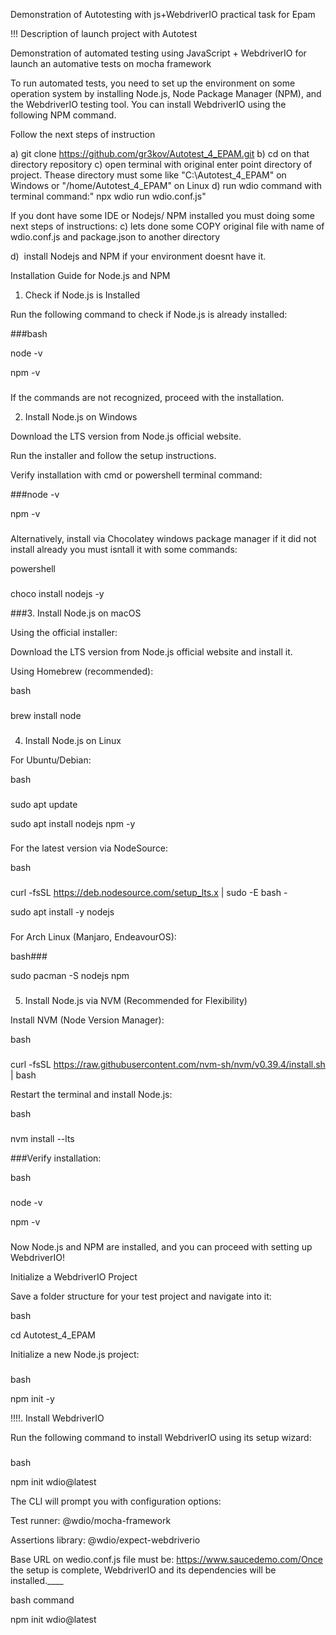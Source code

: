 Demonstration of Autotesting with js+WebdriverIO practical task for Epam


!!!
Description of launch project with Autotest

Demonstration of automated testing using JavaScript + WebdriverIO for launch an automative tests on mocha framework

To run automated tests, you need to set up the environment on some operation system by installing Node.js, Node Package Manager (NPM), and the WebdriverIO testing tool. You can install WebdriverIO using the following NPM command.

Follow the next steps of instruction

a) git clone https://github.com/gr3kov/Autotest_4_EPAM.git
b) cd on that directory repository
c) open terminal with original enter point directory of project. Thease directory must some like 
"C:\Autotest_4_EPAM" on Windows or "/home/Autotest_4_EPAM" on Linux
d) run wdio command with terminal command:" npx wdio run wdio.conf.js"

If you dont have some IDE or Nodejs/ NPM installed 
you must doing some next steps of instructions:
c) lets done some COPY original file with name of wdio.conf.js and package.json to another directory

d)  install Nodejs and NPM if your environment doesnt have it.

Installation Guide for Node.js and NPM  


1. Check if Node.js is Installed  

Run the following command to check if Node.js is already installed:  

###bash

node -v

npm -v

###

If the commands are not recognized, proceed with the installation.


2. Install Node.js on Windows

Download the LTS version from Node.js official website.

Run the installer and follow the setup instructions.

Verify installation with cmd or powershell terminal command:

###node -v

npm -v

###

Alternatively, install via Chocolatey windows package manager if it did not install already you must isntall it with some commands:



powershell

###

choco install nodejs -y

###3. Install Node.js on macOS

Using the official installer:



Download the LTS version from Node.js official website and install it.

Using Homebrew (recommended):



bash

###

brew install node

###

4. Install Node.js on Linux

For Ubuntu/Debian:



bash

###

sudo apt update

sudo apt install nodejs npm -y



###

For the latest version via NodeSource:



bash

###

curl -fsSL https://deb.nodesource.com/setup_lts.x | sudo -E bash -

sudo apt install -y nodejs

###



For Arch Linux (Manjaro, EndeavourOS):



bash###

sudo pacman -S nodejs npm

###



5. Install Node.js via NVM (Recommended for Flexibility)

Install NVM (Node Version Manager):

bash

###

curl -fsSL https://raw.githubusercontent.com/nvm-sh/nvm/v0.39.4/install.sh | bash

Restart the terminal and install Node.js:

bash

###

nvm install --lts

###Verify installation:

bash

###

node -v

npm -v

###

Now Node.js and NPM are installed, and you can proceed with setting up WebdriverIO! 

Initialize a WebdriverIO Project

Save a folder structure for your test project and navigate into it:



bash



cd Autotest_4_EPAM

Initialize a new Node.js project:

###
bash

npm init -y

!!!!. Install WebdriverIO

Run the following command to install WebdriverIO using its setup wizard:


###
bash

npm init wdio@latest

The CLI will prompt you with configuration options:

Test runner: @wdio/mocha-framework 

Assertions library: @wdio/expect-webdriverio

Base URL on wedio.conf.js file must be: https://www.saucedemo.com/Once the setup is complete, WebdriverIO and its dependencies will be installed.____

bash command

npm init wdio@latest

